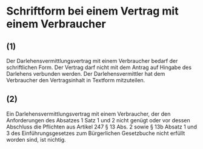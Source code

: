 # Schriftform bei einem Vertrag mit einem Verbraucher



## (1)

 Der Darlehensvermittlungsvertrag mit einem Verbraucher bedarf der schriftlichen Form. Der Vertrag darf nicht mit dem Antrag auf Hingabe des Darlehens verbunden werden. Der Darlehensvermittler hat dem Verbraucher den Vertragsinhalt in Textform mitzuteilen.

## (2)

 Ein Darlehensvermittlungsvertrag mit einem Verbraucher, der den Anforderungen des Absatzes 1 Satz 1 und 2 nicht genügt oder vor dessen Abschluss die Pflichten aus Artikel 247 § 13 Abs. 2 sowie § 13b Absatz 1 und 3 des Einführungsgesetzes zum Bürgerlichen Gesetzbuche nicht erfüllt worden sind, ist nichtig. 

